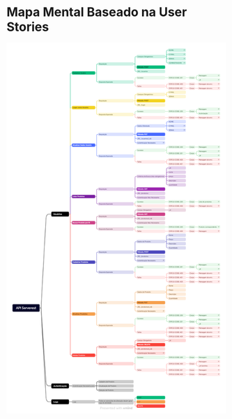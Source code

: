 # Mapa Mental Baseado na User Stories
![API Serverest.png](https://github.com/ItzOliver/Programa_de_Bolsas_AWS_for_Software_Quality_Test_Automation/blob/pb_sprint2/src/API%20Serverest.png?raw=true)